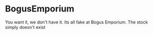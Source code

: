 # BogusEmporium
You want it, we don't have it. Its all fake at Bogus Emporium. The stock simply doesn't exist 
